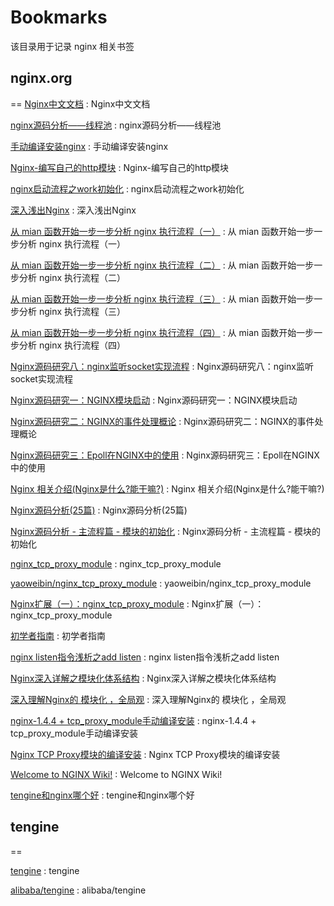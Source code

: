 # Bookmarks
该目录用于记录 nginx 相关书签

## nginx.org
==
[Nginx中文文档](http://www.nginx.cn/doc/index.html) : Nginx中文文档

[nginx源码分析——线程池](https://www.cnblogs.com/sxhlinux/p/6906490.html) : nginx源码分析——线程池

[手动编译安装nginx](https://www.cnblogs.com/luobiao320/p/7189934.html) : 手动编译安装nginx 

[Nginx-编写自己的http模块](https://blog.csdn.net/weixin_36816337/article/details/85175602) : Nginx-编写自己的http模块 

[nginx启动流程之work初始化](https://blog.csdn.net/apelife/article/details/53512988) : nginx启动流程之work初始化 

[深入浅出Nginx](https://www.cnblogs.com/workdsz/articles/9546653.html) : 深入浅出Nginx 

[从 mian 函数开始一步一步分析 nginx 执行流程（一）](https://www.cnblogs.com/zhuwbox/p/3983125.html) : 从 mian 函数开始一步一步分析 nginx 执行流程（一） 

[从 mian 函数开始一步一步分析 nginx 执行流程（二）](https://www.cnblogs.com/zhuwbox/p/3983440.html) : 从 mian 函数开始一步一步分析 nginx 执行流程（二） 

[从 mian 函数开始一步一步分析 nginx 执行流程（三）](https://www.cnblogs.com/zhuwbox/p/3985141.html) : 从 mian 函数开始一步一步分析 nginx 执行流程（三） 

[从 mian 函数开始一步一步分析 nginx 执行流程（四）](https://www.cnblogs.com/zhuwbox/p/3986856.html) : 从 mian 函数开始一步一步分析 nginx 执行流程（四） 

[Nginx源码研究八：nginx监听socket实现流程](https://www.cnblogs.com/yimuren/p/4485161.html) : Nginx源码研究八：nginx监听socket实现流程 

[Nginx源码研究一：NGINX模块启动](https://www.cnblogs.com/yimuren/p/4063164.html) : Nginx源码研究一：NGINX模块启动 

[Nginx源码研究二：NGINX的事件处理概论](https://www.cnblogs.com/yimuren/p/4088887.html) : Nginx源码研究二：NGINX的事件处理概论 

[Nginx源码研究三：Epoll在NGINX中的使用](https://www.cnblogs.com/yimuren/p/4105124.html) : Nginx源码研究三：Epoll在NGINX中的使用 

[Nginx 相关介绍(Nginx是什么?能干嘛?)](https://www.cnblogs.com/wcwnina/p/8728391.html) : Nginx 相关介绍(Nginx是什么?能干嘛?) 

[Nginx源码分析(25篇)](https://blog.csdn.net/yangyin007/article/details/82777086) : Nginx源码分析(25篇) 

[Nginx源码分析 - 主流程篇 - 模块的初始化](https://blog.csdn.net/initphp/article/details/51898955) : Nginx源码分析 - 主流程篇 - 模块的初始化 

[nginx_tcp_proxy_module](http://yaoweibin.github.io/nginx_tcp_proxy_module/) : nginx_tcp_proxy_module 

[yaoweibin/nginx_tcp_proxy_module](https://github.com/yaoweibin/nginx_tcp_proxy_module) : yaoweibin/nginx_tcp_proxy_module 

[Nginx扩展（一）：nginx_tcp_proxy_module](https://snowolf.iteye.com/blog/1770251) : Nginx扩展（一）：nginx_tcp_proxy_module 

[初学者指南](https://docshome.gitbooks.io/nginx-docs/content/%E4%BB%8B%E7%BB%8D/%E5%88%9D%E5%AD%A6%E8%80%85%E6%8C%87%E5%8D%97.html) : 初学者指南 

[nginx listen指令浅析之add listen](https://www.jianshu.com/p/2dac438dc375) : nginx listen指令浅析之add listen 

[Nginx深入详解之模块化体系结构](https://blog.csdn.net/zhangge3663/article/details/82913170) : Nginx深入详解之模块化体系结构 

[深入理解Nginx的 模块化 ，全局观](https://blog.csdn.net/coolpale/article/details/80078769) : 深入理解Nginx的 模块化 ，全局观 

[nginx-1.4.4 + tcp_proxy_module手动编译安装](https://www.cnblogs.com/littlehb/p/3451228.html) : nginx-1.4.4 + tcp_proxy_module手动编译安装 

[Nginx TCP Proxy模块的编译安装](https://www.cnblogs.com/suncoolcat/p/3283528.html) : Nginx TCP Proxy模块的编译安装 

[Welcome to NGINX Wiki!](https://www.nginx.com/resources/wiki/#listen) : Welcome to NGINX Wiki! 

[tengine和nginx哪个好](https://www.php.cn/nginx/425709.html) : tengine和nginx哪个好 

## tengine
==

[tengine](http://tengine.taobao.org/) : tengine 

[alibaba/tengine](https://github.com/alibaba/tengine) : alibaba/tengine 
